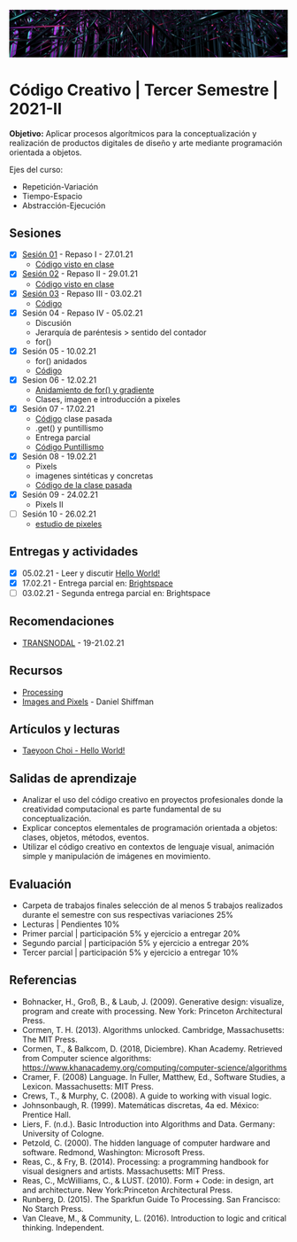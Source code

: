 ![codigo](https://github.com/EmilioOcelotl/centro2021-II-2/blob/main/img/centro.png)

# Código Creativo | Tercer Semestre | 2021-II

**Objetivo:** Aplicar procesos algorítmicos para la conceptualización y realización de productos digitales de diseño y arte mediante programación orientada a objetos.

Ejes del curso:

- Repetición-Variación
- Tiempo-Espacio
- Abstracción-Ejecución

## Sesiones

- [x] [Sesión 01](https://github.com/EmilioOcelotl/centro2021-II-3/blob/main/s01/README.md) - Repaso I - 27.01.21
  - [Código visto en clase](https://gist.github.com/EmilioOcelotl/346f298993571003be109627f54004ac)
- [x] [Sesión 02](https://github.com/EmilioOcelotl/centro2021-II-3/blob/main/s02/README.md) - Repaso II - 29.01.21
  - [Código visto en clase](https://gist.github.com/EmilioOcelotl/c839ebb87912a4687a820f2267079b2e)
- [x] [Sesión 03](https://github.com/EmilioOcelotl/centro2021-II-3/blob/main/s03/README.md) - Repaso III - 03.02.21
  - [Código](https://gist.github.com/EmilioOcelotl/ba6acac5681e6a6f958bb78c551ddabf)
- [x] Sesión 04 - Repaso IV - 05.02.21
  - Discusión
  - Jerarquía de paréntesis > sentido del contador
  - for()
- [x] Sesión 05 - 10.02.21
  - for() anidados
  - [Código](https://gist.github.com/EmilioOcelotl/f1dc9ea476aec6efb7924ef26603e348)
- [x] Sesion 06 - 12.02.21
  - [Anidamiento de for() y gradiente](https://gist.github.com/EmilioOcelotl/d4e734564814b5c843807b8947221dc6)
  - Clases, imagen e introducción a pixeles
- [x] Sesión 07 - 17.02.21
  - [Código](https://gist.github.com/EmilioOcelotl/8dee314325a6e61063d5f2eab5e82c53) clase pasada
  - .get() y puntillismo
  - Entrega parcial
  - [Código Puntillismo](https://gist.github.com/EmilioOcelotl/504be66b8972415b2a44849169384b2a) 
- [x] Sesión 08 - 19.02.21
  - Pixels
  - imagenes sintéticas y concretas
  - [Código de la clase pasada](https://gist.github.com/EmilioOcelotl/86ce9e3b77acd21dee44c7846827390a) 
- [x] Sesión 09 - 24.02.21
  - Pixels II
- [ ] Sesión 10 - 26.02.21
  - [estudio de pixeles](https://gist.github.com/EmilioOcelotl/19e7f9a9f943ada68875fbfc6dec6cc8)	

## Entregas y actividades

- [x] 05.02.21 - Leer y discutir [Hello World!](http://avant.org/project/hello-world/)
- [x] 17.02.21 - Entrega parcial en: [Brightspace](https://centro.brightspace.com/d2l/lms/dropbox/admin/mark/folder_submissions_users.d2l?db=8741&ou=13065)
- [ ] 03.02.21 - Segunda entrega parcial en: Brightspace

## Recomendaciones

- [TRANSNODAL](https://transnodal.toplap.org/) - 19-21.02.21 

## Recursos

- [Processing](https://processing.org/download/) 
- [Images and Pixels](https://processing.org/tutorials/pixels/) - Daniel Shiffman 

## Artículos y lecturas

- [Taeyoon Choi - Hello World!](http://avant.org/project/hello-world/)

## Salidas de aprendizaje

- Analizar el uso del código creativo en proyectos profesionales donde la creatividad computacional es parte fundamental de su conceptualización.
- Explicar conceptos elementales de programación orientada a objetos: clases, objetos, métodos, eventos.
- Utilizar el código creativo en contextos de lenguaje visual, animación simple y manipulación de imágenes en movimiento.

## Evaluación

- Carpeta de trabajos finales selección de al menos 5 trabajos realizados durante el semestre con sus respectivas variaciones 25%
- Lecturas | Pendientes 10%
- Primer parcial | participación 5% y ejercicio a entregar 20%
- Segundo parcial | participación 5% y ejercicio a entregar 20%
- Tercer parcial | participación 5% y ejercicio a entregar 10%

## Referencias 

- Bohnacker, H., Groß, B., & Laub, J. (2009). Generative design: visualize, program and create with processing. New York: Princeton Architectural Press.
- Cormen, T. H. (2013). Algorithms unlocked. Cambridge, Massachusetts: The MIT Press.
- Cormen, T., & Balkcom, D. (2018, Diciembre). Khan Academy. Retrieved from Computer science algorithms: https://www.khanacademy.org/computing/computer-science/algorithms
- Cramer, F. (2008) Language. In Fuller, Matthew, Ed., Software Studies, a Lexicon. Massachusetts: MIT Press. 
- Crews, T., & Murphy, C. (2008). A guide to working with visual logic.
- Johnsonbaugh, R. (1999). Matemáticas discretas, 4a ed. México: Prentice Hall.
- Liers, F. (n.d.). Basic Introduction into Algorithms and Data. Germany: University of Cologne.
- Petzold, C. (2000). The hidden language of computer hardware and software. Redmond, Washington: Microsoft Press.
- Reas, C., & Fry, B. (2014). Processing: a programming handbook for visual designers and artists. Massachusetts: MIT Press.
- Reas, C., McWilliams, C., & LUST. (2010). Form + Code: in design, art and architecture. New York:Princeton Architectural Press.
- Runberg, D. (2015). The Sparkfun Guide To Processing. San Francisco: No Starch Press. 
- Van Cleave, M., & Community, L. (2016). Introduction to logic and critical thinking. Independent.